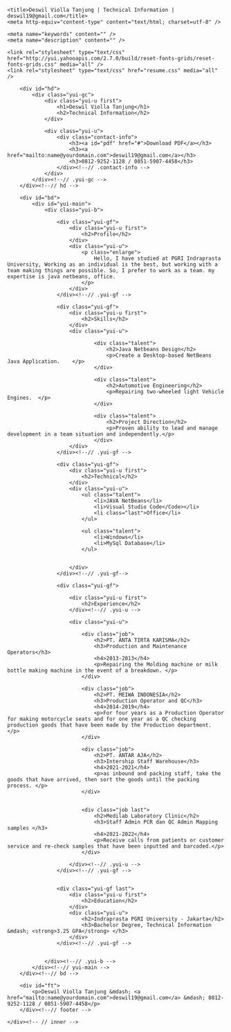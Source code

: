 
<html>
<head>

	<title>Deswil Violla Tanjung | Technical Information | deswil19@gmail.com</title>
	<meta http-equiv="content-type" content="text/html; charset=utf-8" />

	<meta name="keywords" content="" />
	<meta name="description" content="" />

	<link rel="stylesheet" type="text/css" href="http://yui.yahooapis.com/2.7.0/build/reset-fonts-grids/reset-fonts-grids.css" media="all" /> 
	<link rel="stylesheet" type="text/css" href="resume.css" media="all" />

</head>
<body>

<div id="doc2" class="yui-t7">
	<div id="inner">
	
		<div id="hd">
			<div class="yui-gc">
				<div class="yui-u first">
					<h1>Deswil Violla Tanjung</h1>
					<h2>Technical Information</h2>
				</div>

				<div class="yui-u">
					<div class="contact-info">
						<h3><a id="pdf" href="#">Download PDF</a></h3>
						<h3><a href="mailto:name@yourdomain.com">deswil19@gmail.com</a></h3>
						<h3>0812-9252-1128 / 0851-5907-4458</h3>
					</div><!--// .contact-info -->
				</div>
			</div><!--// .yui-gc -->
		</div><!--// hd -->

		<div id="bd">
			<div id="yui-main">
				<div class="yui-b">

					<div class="yui-gf">
						<div class="yui-u first">
							<h2>Profile</h2>
						</div>
						<div class="yui-u">
							<p class="enlarge">
								Hello, I have studied at PGRI Indraprasta University, Working as an individual is the best, but working with a team making things are possible. So, I prefer to work as a team. my expertise is java netbeans, office.
							</p>
						</div>
					</div><!--// .yui-gf -->

					<div class="yui-gf">
						<div class="yui-u first">
							<h2>Skills</h2>
						</div>
						<div class="yui-u">

								<div class="talent">
									<h2>Java Netbeans Design</h2>
									<p>Create a Desktop-based NetBeans Java Application.	</p>
								</div>

								<div class="talent">
									<h2>Automotive Engineering</h2>
									<p>Repairing two-wheeled light Vehicle Engines.	 </p>
								</div>

								<div class="talent">
									<h2>Project Direction</h2>
									<p>Proven ability to lead and manage development in a team situation and independently.</p>
								</div>
						</div>
					</div><!--// .yui-gf -->

					<div class="yui-gf">
						<div class="yui-u first">
							<h2>Technical</h2>
						</div>
						<div class="yui-u">
							<ul class="talent">
								<li>JAVA NetBeans</li>
								<li>Visual Studio Code</Code></li>
								<li class="last">Office</li>
							</ul>

							<ul class="talent">
								<li>Windows</li>
								<li>MySql Database</li>
							</ul>

						
						</div>
					</div><!--// .yui-gf-->

					<div class="yui-gf">
	
						<div class="yui-u first">
							<h2>Experience</h2>
						</div><!--// .yui-u -->

						<div class="yui-u">

							<div class="job">
								<h2>PT. ANTA TIRTA KARISMA</h2>
								<h3>Production and Maintenance Operators</h3>
								<h4>2013-2013</h4>
								<p>Repairing the Molding machine or milk bottle making machine in the event of a breakdown. </p>
							</div>

							<div class="job">
								<h2>PT. MEIWA INDONESIA</h2>
								<h3>Production Operator and QC</h3>
								<h4>2014-2019</h4>
								<p>For four years as a Production Operator for making motorcycle seats and for one year as a QC checking production goods that have been made by the Production department. </p>
							</div>

							<div class="job">
								<h2>PT. ANTAR AJA</h2>
								<h3>Intership Staff Warehouse</h3>
								<h4>2021-2021</h4>
								<p>as inbound and packing staff, take the goods that have arrived, then sort the goods until the packing process. </p>
							</div>


							<div class="job last">
								<h2>Medilab Laboratory Clinic</h2>
								<h3>Staff Admin PCR dan QC Admin Mapping samples </h3>
								<h4>2021-2022</h4>
								<p>Receive calls from patients or customer service and re-check samples that have been inputted and barcoded.</p>
							</div>

						</div><!--// .yui-u -->
					</div><!--// .yui-gf -->


					<div class="yui-gf last">
						<div class="yui-u first">
							<h2>Education</h2>
						</div>
						<div class="yui-u">
							<h2>Indraprasta PGRI University - Jakarta</h2>
							<h3>Bachelor Degree, Technical Information &mdash; <strong>3.25 GPA</strong> </h3>
						</div>
					</div><!--// .yui-gf -->


				</div><!--// .yui-b -->
			</div><!--// yui-main -->
		</div><!--// bd -->

		<div id="ft">
			<p>Deswil Violla Tanjung &mdash; <a href="mailto:name@yourdomain.com">deswil19@gmail.com</a> &mdash; 0812-9252-1128 / 0851-5907-4458</p>
		</div><!--// footer -->

	</div><!-- // inner -->


</div><!--// doc -->


</body>
</html>
